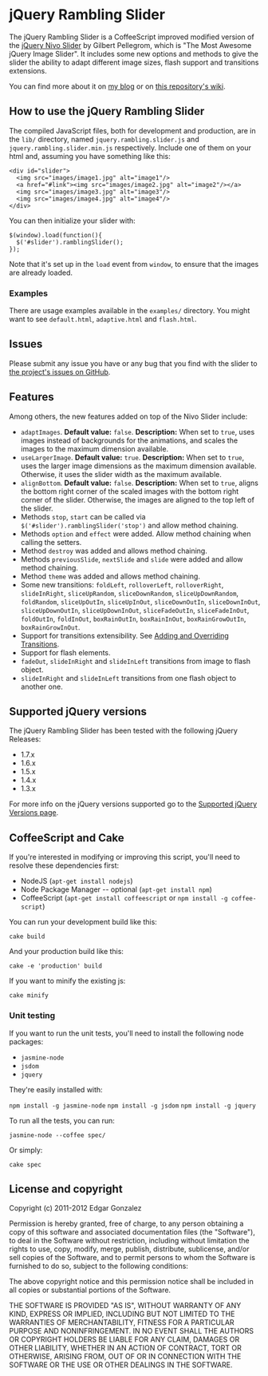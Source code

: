 # jQuery Rambling Slider

The jQuery Rambling Slider is a CoffeeScript improved modified version of the [jQuery Nivo Slider](http://github.com/gilbitron/Nivo-Slider) by Gilbert Pellegrom, which is "The Most Awesome jQuery Image Slider".
It includes some new options and methods to give the slider the ability to adapt different image sizes, flash support and transitions extensions.

You can find more about it on [my blog](http://ramblinglabs.com) or on [this repository's wiki](http://github.com/egonzalez0787/rambling.slider/wiki).

## How to use the jQuery Rambling Slider

The compiled JavaScript files, both for development and production, are in the `lib/` directory, named `jquery.rambling.slider.js` and `jquery.rambling.slider.min.js` respectively. Include one of them on your html and, assuming you have something like this:

<pre><code>&lt;div id="slider"&gt;
  &lt;img src="images/image1.jpg" alt="image1"/&gt;
  &lt;a href="#link"&gt;&lt;img src="images/image2.jpg" alt="image2"/&gt;&lt;/a&gt;
  &lt;img src="images/image3.jpg" alt="image3"/&gt;
  &lt;img src="images/image4.jpg" alt="image4"/&gt;
&lt;/div&gt;
</code></pre>

You can then initialize your slider with:

<pre><code>$(window).load(function(){
  $('#slider').ramblingSlider();
});
</code></pre>

Note that it's set up in the `load` event from `window`, to ensure that the images are already loaded.

### Examples

There are usage examples available in the `examples/` directory.
You might want to see `default.html`, `adaptive.html` and `flash.html`.

## Issues

Please submit any issue you have or any bug that you find with the slider to [the project's issues on GitHub](http://github.com/egonzalez0787/rambling.slider/issues).

## Features

Among others, the new features added on top of the Nivo Slider include:

* `adaptImages`. __Default value:__ `false`. __Description:__ When set to `true`, uses images instead of backgrounds for the animations, and scales the images to the maximum dimension available.
* `useLargerImage`. __Default value:__ `true`. __Description:__ When set to `true`, uses the larger image dimensions as the maximum dimension available. Otherwise, it uses the slider width as the maximum available.
* `alignBottom`. __Default value:__ `false`. __Description:__ When set to `true`, aligns the bottom right corner of the scaled images with the bottom right corner of the slider. Otherwise, the images are aligned to the top left of the slider.
* Methods `stop`, `start` can be called via `$('#slider').ramblingSlider('stop')` and allow method chaining.
* Methods `option` and `effect` were added. Allow method chaining when calling the setters.
* Method `destroy` was added and allows method chaining.
* Methods `previousSlide`, `nextSlide` and `slide` were added and allow method chaining.
* Method `theme` was added and allows method chaining.
* Some new transitions: `foldLeft`, `rolloverLeft`, `rolloverRight`, `slideInRight`, `sliceUpRandom`, `sliceDownRandom`, `sliceUpDownRandom`, `foldRandom`, `sliceUpOutIn`, `sliceUpInOut`, `sliceDownOutIn`, `sliceDownInOut`, `sliceUpDownOutIn`, `sliceUpDownInOut`, `sliceFadeOutIn`, `sliceFadeInOut`, `foldOutIn`, `foldInOut`, `boxRainOutIn`, `boxRainInOut`, `boxRainGrowOutIn`, `boxRainGrowInOut`.
* Support for transitions extensibility. See [Adding and Overriding Transitions](http://github.com/egonzalez0787/rambling.slider/wiki/Adding-and-Overriding-Transitions).
* Support for flash elements.
* `fadeOut`, `slideInRight` and `slideInLeft` transitions from image to flash object.
* `slideInRight` and `slideInLeft` transitions from one flash object to another one.

## Supported jQuery versions

The jQuery Rambling Slider has been tested with the following jQuery Releases:

* 1.7.x
* 1.6.x
* 1.5.x
* 1.4.x
* 1.3.x

For more info on the jQuery versions supported go to the [Supported jQuery Versions page](http://github.com/egonzalez0787/rambling.slider/wiki/Supported-jQuery-Versions).

## CoffeeScript and Cake

If you're interested in modifying or improving this script, you'll need to resolve these dependencies first:

* NodeJS (`apt-get install nodejs`)
* Node Package Manager -- optional (`apt-get install npm`)
* CoffeeScript (`apt-get install coffeescript` or `npm install -g coffee-script`)

You can run your development build like this:

`cake build`

And your production build like this:

`cake -e 'production' build`

If you want to minify the existing js:

`cake minify`

### Unit testing

If you want to run the unit tests, you'll need to install the following node packages:

* `jasmine-node`
* `jsdom`
* `jquery`

They're easily installed with:

`npm install -g jasmine-node`
`npm install -g jsdom`
`npm install -g jquery`

To run all the tests, you can run:

`jasmine-node --coffee spec/`

Or simply:

`cake spec`

## License and copyright

Copyright (c) 2011-2012 Edgar Gonzalez

Permission is hereby granted, free of charge, to any person obtaining a copy of this software and associated documentation files (the "Software"), to deal in the Software without restriction, including without limitation the rights to use, copy, modify, merge, publish, distribute, sublicense, and/or sell copies of the Software, and to permit persons to whom the Software is furnished to do so, subject to the following conditions:

The above copyright notice and this permission notice shall be included in all copies or substantial portions of the Software.

THE SOFTWARE IS PROVIDED "AS IS", WITHOUT WARRANTY OF ANY KIND, EXPRESS OR IMPLIED, INCLUDING BUT NOT LIMITED TO THE WARRANTIES OF MERCHANTABILITY, FITNESS FOR A PARTICULAR PURPOSE AND NONINFRINGEMENT. IN NO EVENT SHALL THE AUTHORS OR COPYRIGHT HOLDERS BE LIABLE FOR ANY CLAIM, DAMAGES OR OTHER LIABILITY, WHETHER IN AN ACTION OF CONTRACT, TORT OR OTHERWISE, ARISING FROM, OUT OF OR IN CONNECTION WITH THE SOFTWARE OR THE USE OR OTHER DEALINGS IN THE SOFTWARE.
